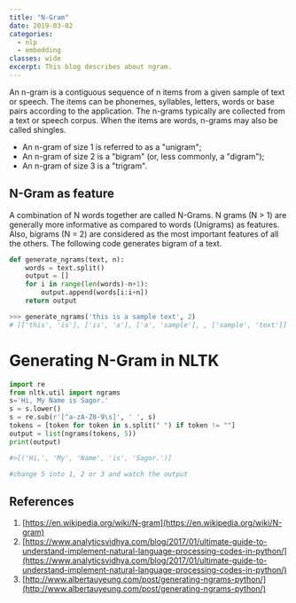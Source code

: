 ```yaml
---
title: "N-Gram"
date: 2019-03-02
categories:
  - nlp
  - embedding
classes: wide
excerpt: This blog describes about ngram.
---
```


An n-gram is a contiguous sequence of n items from a given sample of text or speech. The items can be phonemes, syllables, letters, words or base pairs according to the application.
The n-grams typically are collected from a text or speech corpus. When the items are words, n-grams may also be called shingles.

- An n-gram of size 1 is referred to as a "unigram"; 
- An n-gram of size 2 is a "bigram" (or, less commonly, a "digram"); 
- An n-gram of size 3 is a "trigram". 

## N-Gram as feature
A combination of N words together are called N-Grams. N grams (N > 1) are generally more informative as compared to words (Unigrams) as features. Also, bigrams (N = 2) are considered as the most important features of all the others. The following code generates bigram of a text.

```python
def generate_ngrams(text, n):
    words = text.split()
    output = []  
    for i in range(len(words)-n+1):
        output.append(words[i:i+n])
    return output

>>> generate_ngrams('this is a sample text', 2)
# [['this', 'is'], ['is', 'a'], ['a', 'sample'], , ['sample', 'text']]

```

# Generating N-Gram in NLTK
```python
import re
from nltk.util import ngrams
s='Hi, My Name is Sagor.'
s = s.lower()
s = re.sub(r'[^a-zA-Z0-9\s]', ' ', s)
tokens = [token for token in s.split(" ") if token != ""]
output = list(ngrams(tokens, 5))
print(output)

#>[('Hi,', 'My', 'Name', 'is', 'Sagor.')]

#change 5 into 1, 2 or 3 and watch the output


```



## References
1. [https://en.wikipedia.org/wiki/N-gram](https://en.wikipedia.org/wiki/N-gram)
2. [https://www.analyticsvidhya.com/blog/2017/01/ultimate-guide-to-understand-implement-natural-language-processing-codes-in-python/](https://www.analyticsvidhya.com/blog/2017/01/ultimate-guide-to-understand-implement-natural-language-processing-codes-in-python/)
3. [http://www.albertauyeung.com/post/generating-ngrams-python/](http://www.albertauyeung.com/post/generating-ngrams-python/)

